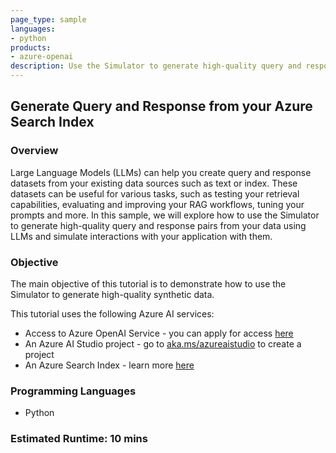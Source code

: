 ```yaml
---
page_type: sample
languages:
- python
products:
- azure-openai
description: Use the Simulator to generate high-quality query and response interactions with your AI applications from your data using LLMs."
---
```


## Generate Query and Response from your Azure Search Index

### Overview

Large Language Models (LLMs) can help you create query and response datasets from your existing data sources such as text or index. These datasets can be useful for various tasks, such as testing your retrieval capabilities, evaluating and improving your RAG workflows, tuning your prompts and more. In this sample, we will explore how to use the Simulator to generate high-quality query and response pairs from your data using LLMs and simulate interactions with your application with them.

### Objective

The main objective of this tutorial is to demonstrate how to use the Simulator to generate high-quality synthetic data.

This tutorial uses the following Azure AI services:

- Access to Azure OpenAI Service - you can apply for access [here](https://go.microsoft.com/fwlink/?linkid=2222006)
- An Azure AI Studio project - go to [aka.ms/azureaistudio](https://aka.ms/azureaistudio) to create a project
- An Azure Search Index - learn more [here](https://learn.microsoft.com/en-us/azure/search/search-get-started-portal)

### Programming Languages

- Python

### Estimated Runtime: 10 mins
